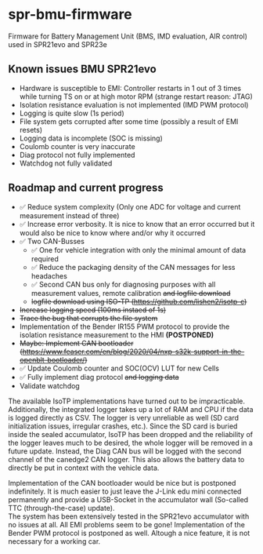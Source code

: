 # spr-bmu-firmware

Firmware for Battery Management Unit (BMS, IMD evaluation, AIR control) used in SPR21evo and SPR23e

## Known issues BMU SPR21evo

- Hardware is susceptible to EMI: Controller restarts in 1 out of 3 times while turning TS on or at high motor RPM (strange restart reason: JTAG)
- Isolation resistance evaluation is not implemented (IMD PWM protocol)
- Logging is quite slow (1s period)
- File system gets corrupted after some time (possibly a result of EMI resets)
- Logging data is incomplete (SOC is missing)
- Coulomb counter is very inaccurate
- Diag protocol not fully implemented
- Watchdog not fully validated

## Roadmap and current progress

- ✅ Reduce system complexity (Only one ADC for voltage and current measurement instead of three)
- ✅ Increase error verbosity. It is nice to know that an error occurred but it would also be nice to know where and/or why it occurred
- ✅ Two CAN-Busses
    - ✅ One for vehicle integration with only the minimal amount of data required 
    - ✅ Reduce the packaging density of the CAN messages for less headaches
    - ✅ Second CAN bus only for diagnosing purposes with all measurement values, remote calibration ~~and logfile download~~
    - ~~logfile download using ISO-TP (https://github.com/lishen2/isotp-c)~~
- ~~Increase logging speed (100ms instaed of 1s)~~
- ~~Trace the bug that corrupts the file system~~
- Implementation of the Bender IR155 PWM protocol to provide the isolation resistance measurement to the HMI **(POSTPONED)**
- ~~Maybe: Implement CAN bootloader (https://www.feaser.com/en/blog/2020/04/nxp-s32k-support-in-the-openblt-bootloader/)~~
- ✅ Update Coulomb counter and SOC(OCV) LUT for new Cells
- ✅ Fully implement diag protocol ~~and logging data~~
- Validate watchdog

The available IsoTP implementations have turned out to be impracticable. Additionally, the integrated logger takes up a lot of RAM and CPU if the data is logged directly as CSV. The logger is very unreliable as well (SD card initialization issues, irregular crashes, etc.). Since the SD card is buried inside the sealed accumulator, IsoTP has been dropped and the reliability of the logger leaves much to be desired, the whole logger will be removed in a future update. Instead, the Diag CAN bus will be logged with the second channel of the canedge2 CAN logger. This also allows the battery data to directly be put in context with the vehicle data.

Implementation of the CAN bootloader would be nice but is postponed indefinitely. It is much easier to just leave the J-Link edu mini connected permanently and provide a USB-Socket in the accumulator wall (So-called TTC (through-the-case) update).  
The system has been extensively tested in the SPR21evo accumulator with no issues at all. All EMI problems seem to be gone!
Implementation of the Bender PWM protocol is postponed as well. Altough a nice feature, it is not necessary for a working car.


